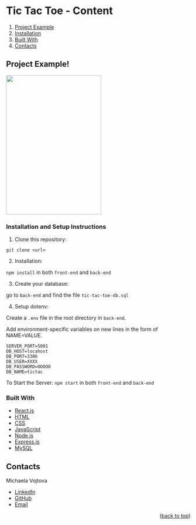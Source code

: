 
  <h1>Tic Tac Toe - Content</h1>
  <ol>
    <li><a href="#project-example">Project Example</a></li>
    <li><a href="#installation-and-setup-instructions">Installation</a></li>
    <li><a href="#built-with">Built With</a></li>
    <li><a href="#contacts">Contacts</a></li>
  </ol>
<!-- </details> -->

## Project Example!
<img src="https://user-images.githubusercontent.com/64092039/152885276-0774d0fc-8cb1-41dd-89a3-33c18ddc91e7.png" width="260" height="380"> 
  
### Installation and Setup Instructions

1. Clone this repository:

`git clone <url>`

2. Installation:

`npm install` in both `front-end` and `back-end`

3. Create your database:

go to `back-end` and find the file `tic-tac-toe-db.sql`

4. Setup dotenv:

Create a `.env` file in the root directory in `back-end`. 

Add environment-specific variables on new lines in the form of NAME=VALUE.

```dosini
SERVER_PORT=5001
DB_HOST=locahost
DB_PORT=3306
DB_USER=XXXX
DB_PASSWORD=OOOOO
DB_NAME=tictac
```
To Start the Server:
`npm start` in both `front-end` and `back-end`


### Built With

- [React.js](https://reactjs.org/)
- [HTML](https://html.spec.whatwg.org/multipage/)
- [CSS](https://www.w3.org/Style/CSS/Overview.en.html)
- [JavaScript](https://tc39.es/ecma262/)
- [Node.js](https://nodejs.org/en/)
- [Express.js](https://expressjs.com/)
- [MySQL](https://www.mysql.com/)

<!-- CONTACT -->

## Contacts

Michaela Vojtova

- [LinkedIn](https://www.linkedin.com/in/michaelavojtova/)
- [GitHub](https://github.com/misavojtova)
- [Email](misacastella@gmail.com)


<p align="right">(<a href="#top">back to top</a>)</p>
